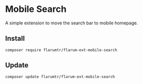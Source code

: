 # Mobile Search

A simple extension to move the search bar to mobile homepage.

## Install
`composer require flarumtr/flarum-ext-mobile-search`

## Update
`composer update flarumtr/flarum-ext-mobile-search`
